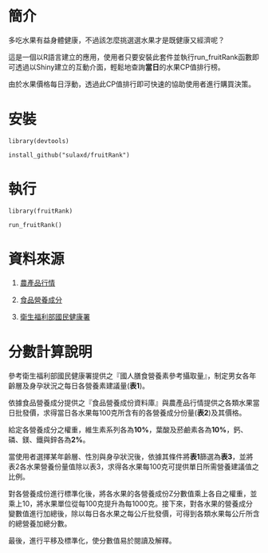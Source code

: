 # 簡介

多吃水果有益身體健康，不過該怎麼挑選選水果才是既健康又經濟呢？

這是一個以R語言建立的應用，使用者只要安裝此套件並執行run_fruitRank函數即可透過以Shiny建立的互動介面，輕鬆地查詢**當日**的水果CP值排行榜。

由於水果價格每日浮動，透過此CP值排行即可快速的協助使用者進行購買決策。

# 安裝
```
library(devtools)

install_github("sulaxd/fruitRank")
```

# 執行
```
library(fruitRank)

run_fruitRank()
```

# 資料來源

1. [農產品行情](http://m.coa.gov.tw/OpenData/FarmTransData.aspx)

1. [食品營養成分](https://consumer.fda.gov.tw/Food/TFND.aspx?nodeID=178#)

1. [衛生福利部國民健康署](http://www.hpa.gov.tw/BHPNet/Web/healthtopic/TopicArticle.aspx?No=201308300011&parentid=201205100003)

# 分數計算說明

參考衛生福利部國民健康署提供之『國人膳食營養素參考攝取量』，制定男女各年齡層及身孕狀況之每日各營養素建議量(**表1**)。

依據食品營養成分提供之『食品營養成份資料庫』與農產品行情提供之各類水果當日批發價，求得當日各水果每100克所含有的各營養成分份量(**表2**)及其價格。

給定各營養成分之權重，維生素系列各為**10%**，葉酸及菸鹼素各為**10%**，鈣、磷、鎂、鐵與鋅各為**2%**。

當使用者選擇某年齡層、性別與身孕狀況後，依據其條件將**表1**篩選為**表3**，並將表2各水果營養份量值除以表3，求得各水果每100克可提供單日所需營養建議值之比例。

對各營養成份進行標準化後，將各水果的各營養成份Z分數值乘上各自之權重，並乘上10，將水果單位從每100克提升為每1000克。接下來，對各水果的營養成分變數值進行加總後，除以每日各水果之每公斤批發價，可得到各類水果每公斤所含的總營養加總分數。

最後，進行平移及標準化，使分數值易於閱讀及解釋。


